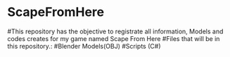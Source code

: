 # ScapeFromHere
#This repository has the objective to registrate all information, Models and codes creates for my game named Scape From Here
#Files that will be in this repository.:
#Blender Models(OBJ) 
#Scripts (C#)

